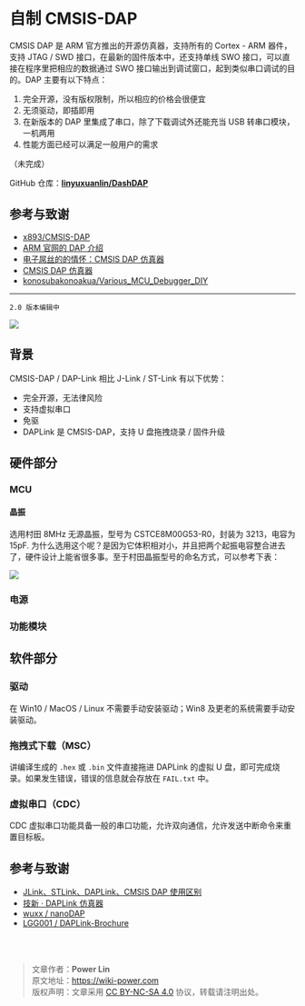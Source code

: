 # 自制 CMSIS-DAP

CMSIS DAP 是 ARM 官方推出的开源仿真器，支持所有的 Cortex - ARM 器件，支持 JTAG / SWD 接口，在最新的固件版本中，还支持单线 SWO 接口，可以直接在程序里把相应的数据通过 SWO 接口输出到调试窗口，起到类似串口调试的目的。DAP 主要有以下特点：

1. 完全开源，没有版权限制，所以相应的价格会很便宜
2. 无须驱动，即插即用
3. 在新版本的 DAP 里集成了串口，除了下载调试外还能充当 USB 转串口模块，一机两用
4. 性能方面已经可以满足一般用户的需求

（未完成）

GitHub 仓库：[**linyuxuanlin/DashDAP**](https://github.com/linyuxuanlin/DashDAP)

## 参考与致谢

- [x893/CMSIS-DAP](https://github.com/x893/CMSIS-DAP)
- [ARM 官网的 DAP 介绍](http://www.keil.com/pack/doc/cmsis/DAP/html/index.html)
- [电子屌丝的的情怀：CMSIS DAP 仿真器](http://www.stmcu.org.cn/module/forum/thread-610968-1-2.html)
- [CMSIS DAP 仿真器](https://item.taobao.com/item.htm?spm=a1z10.1-c.w5003-21405148310.36.78726a3dta5ieC&id=550828063764&scene=taobao_shop)
- [konosubakonoakua/Various_MCU_Debugger_DIY](https://github.com/konosubakonoakua/Various_MCU_Debugger_DIY)

---

`2.0 版本编辑中`

![](https://wiki-media-1253965369.cos.ap-guangzhou.myqcloud.com/img/20200613154907.jpg)

## 背景

CMSIS-DAP / DAP-Link 相比 J-Link / ST-Link 有以下优势：

- 完全开源，无法律风险
- 支持虚拟串口
- 免驱
- DAPLink 是 CMSIS-DAP，支持 U 盘拖拽烧录 / 固件升级

## 硬件部分

### MCU

#### 晶振

选用村田 8MHz 无源晶振，型号为 CSTCE8M00G53-R0，封装为 3213，电容为 15pF. 为什么选用这个呢？是因为它体积相对小，并且把两个起振电容整合进去了，硬件设计上能省很多事。至于村田晶振型号的命名方式，可以参考下表：

![](https://wiki-media-1253965369.cos.ap-guangzhou.myqcloud.com/img/20200612143451.jpg)

### 电源

### 功能模块

## 软件部分

### 驱动

在 Win10 / MacOS / Linux 不需要手动安装驱动；Win8 及更老的系统需要手动安装驱动。

### 拖拽式下载（MSC）

讲编译生成的 `.hex` 或 `.bin` 文件直接拖进 DAPLink 的虚拟 U 盘，即可完成烧录。如果发生错误，错误的信息就会存放在 `FAIL.txt` 中。

### 虚拟串口（CDC）

CDC 虚拟串口功能具备一般的串口功能，允许双向通信，允许发送中断命令来重置目标板。

## 参考与致谢

- [JLink、STLink、DAPLink、CMSIS DAP 使用区别](https://blog.csdn.net/zhouml_msn/article/details/105298776)
- [技新 · DAPLink 仿真器](https://www.jixin.pro/bbs/topic/4187)
- [wuxx / nanoDAP](https://github.com/wuxx/nanoDAP)
- [LGG001 / DAPLink-Brochure](https://github.com/LGG001/DAPLink-Brochure)

<br />

<br />

> 文章作者：**Power Lin**  
> 原文地址：<https://wiki-power.com>  
> 版权声明：文章采用 [CC BY-NC-SA 4.0](https://creativecommons.org/licenses/by/4.0/deed.zh) 协议，转载请注明出处。
